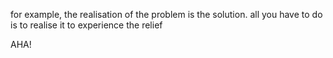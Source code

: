 

for example, the realisation of the problem is the solution. all you have to do is to realise it to experience the relief

AHA!
